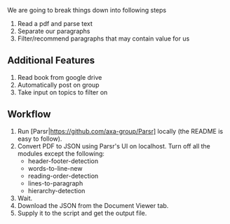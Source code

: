 We are going to break things down into following steps

1. Read a pdf and parse text
2. Separate our paragraphs
3. Filter/recommend paragraphs that may contain value for us

## Additional Features
1. Read book from google drive
2. Automatically post on group
3. Take input on topics to filter on

## Workflow
1. Run [Parsr|https://github.com/axa-group/Parsr] locally (the README is easy to follow).
2. Convert PDF to JSON using Parsr's UI on localhost. Turn off all the modules except the following:
    - header-footer-detection
    - words-to-line-new
    - reading-order-detection
    - lines-to-paragraph
    - hierarchy-detection
3. Wait.
4. Download the JSON from the Document Viewer tab.
5. Supply it to the script and get the output file.